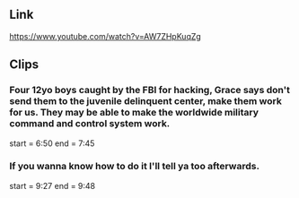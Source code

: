 ## Link
https://www.youtube.com/watch?v=AW7ZHpKuqZg

## Clips

### Four 12yo boys caught by the FBI for hacking, Grace says don't send them to the juvenile delinquent center, make them work for us. They may be able to make the worldwide military command and control system work.
start = 6:50
end = 7:45

### If you wanna know how to do it I'll tell ya too afterwards.
start = 9:27
end = 9:48


